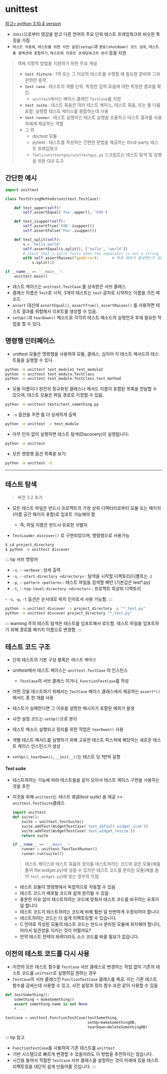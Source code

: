 # unittest

[참고> python 3.10.4 version](https://docs.python.org/3/library/unittest.html)

- `JUnit`으로부터 영감을 받고 다른 언어의 주요 단위 테스트 프레임워크와 비슷한 특징을 가짐
- `테스트 자동화`, `테스트를 위한 사전 설정(setup)`과 `종료(shutdown) 코드 공유`, `테스트를 컬렉션에 종합하기`, `테스트와 리포트 프레임워크의 분리` 등을 지원

>  객체 지향적 방법을 지원하기 위한 주요 개념
>
> - **`test fixture`** : 1개 또는 그 이상의 테스트를 수행할 때 필요한 준비와 그와 관련한 동작. 
> - **`test case`** : 테스트의 개별 단위. 특정한 입력 모음에 대한 특정한 결과를 확인. 
>   - `unittest`에서는 베이스 클래인 `TestCase`를 지원
> - **`test suite`** : 테스트 묶음은 여러 테스트 케이스, 테스트 묶음, 또는 둘 다를 포함. 실행할 테스트 케이스를 종합하는데 사용
> - **`test runner`** : 테스트 실행자는 테스트 실행을 조율하고 테스트 결과를 사용자에게 제공하는 역할
> - 그 외
>   - doctest 모듈
>   - pytest : 테스트를 작성하는 간편한 문법을 제공하는 thrid-party 테스트 프레임워크
>   - `Tools/unittestgui/unittestgui.py` 스크립트는 테스트 탐색 및 실행을 위한 GUI 도구 



## 간단한 예시

``` python
import unittest

class TestStringMethods(unittest.TestCase):

    def test_upper(self):
        self.assertEqual('foo'.upper(), 'FOO')

    def test_isupper(self):
        self.assertTrue('FOO'.isupper())
        self.assertFalse('Foo'.isupper())

    def test_split(self):
        s = 'hello world'
        self.assertEqual(s.split(), ['hello', 'world'])
        # check that s.split fails when the separator is not a string
        with self.assertRaises(TypeError):      # 특정 예외가 발생했는지 검증
            s.split(2)

if __name__ == '__main__':
    unittest.main()
```

- 테스트 케이스는 `unittest.TestCase` 를 상속받은 서브 클래스
- 클래스 이름은 `Test`로 시작, 3개의 테스트는 `test` 글자로 시작하는 이름을 가진 메소드
- `assert` 대신에 `assertEqual()`, `assertTrue()`, `assertRaises()` 를 사용하면 테스트 결과를 취합해서 리포트를 생성할 수 있음.
- `setUp()`과 `tearDown()` 메소드로 각각의 테스트 메소드의 실행전과 후에 필요한 작업을 할 수 있다.


## 명령행 인터페이스

- unittest 모듈은 명령행을 사용하여 모듈, 클래스, 심지어 각 테스트 메서드의 테스트들을 실행할 수 있다.

```sh
python -m unittest test_module1 test_module2
python -m unittest test_module.TestClass
python -m unittest test_module.TestClass.test_method
```


- 모듈 이름이나 완전히 정규화된 클래스나 메서드 이름이 포함된 목록을 전달할 수 있으며, 테스트 모듈은 파일 경로로 지정할 수 있음.

```bash
python -m unittest tests/test_something.py
```

- `-v` 옵션을 주면 좀 더 상세하게 출력

```bash
python -m unittest -v test_module
```

- 아무 인자 없이 실행하면 테스트 탐색(Discovery)이 실행됩니다:

```bash
python -m unittest
```

- 모든 명령행 옵션 목록을 보기:

```bash
python -m unittest -h
```

-------



## 테스트 탐색

> 버전 3.2 추가

- 모든 테스트 파일은 반드시 프로젝트의 가장 상위 디렉터리로부터 모듈 또는 패키지(이름 공간 패키지 포함)로 임포트 가능해야 함

  - 즉, 파일 이름은 반드시 유효한 식별자

- `TestLoader.discover()` 로 구현되었으며, 명령행으로 사용가능


```bash
$ cd project_directory
$ python -m unittest discover
```

::: tip 서브 명렁어
- `-v`, `--verbose` : 상세 출력
- `-s`, `--start-directory <directory>` : 탐색을 시작할 디렉토리(디폴트는 .)
- `-p`, `--pattern <pattern>` : 테스트 파일을 검색할 패턴 (기본갑은 test*.py)
- `-t`, `--top-level-directory <director>` : 프로젝트 최상위 디렉토리

-​	`-s`, `-p`, `-t` 옵션은 순서대로 위치 인자로서 사용 가능함.
:::


```bash
python -m unittest discover -s project_directory -p "*_test.py"
python -m unittest discover project_directory "*_test.py"
```

::: warning 주의
테스트 탐색은 테스트를 임포트해서 로드함. 테스트 파일을 임포트하기 위해 경로를 패키지 이름으로 변경함.
:::



## 테스트 코드 구조 

- 단위 테스트의 기본 구성 블록은 *테스트 케이스*
- unittest에서 테스트 케이스는 `unittest.TestCase` 의 인스턴스
  - `TestCase`의 서브 클래스 이거나, `FunctionTestCase`를 작성

- 어떤 것을 테스트하기 위해서는 `TestCase` 베이스 클래스에서 제공하는 `assert*()` 메서드 중 한 개를 사용

- 테스트가 실패한다면 그 이유를 설명한 메시지가 포함된 예외가 발생



- 사전 설정 코드는 `setUp()`으로 분리
- 테스트 메소드 실행되고 정리를 위한 작업은 `tearDown()` 사용



- 개별 테스트 메서드를 실행하기 위해 고유한 테스트 픽스쳐에 해당하는 새로운 테스트 케이스 인스턴스가 생성

-  `setUp()`, `tearDown()`, `__init__()`는 테스트 당 1번씩 실행



#### Test suite

- 테스트하려는 기능에 따라 테스트들을 같이 모아서 테스트 케이스 구현을 사용하는 것을 추천

- 이것을 위해 `unittest`는  *테스트 묶음(test suite)* 을 제공 >>  `unittest.TestSuite`클래스

  ```python
  import unittest
  def suite():
      suite = unittest.TestSuite()
      suite.addTest(WidgetTestCase('test_default_widget_size'))
      suite.addTest(WidgetTestCase('test_widget_resize'))
      return suite
  
  if __name__ == '__main__':
      runner = unittest.TextTestRunner()
      runner.run(suite())
  ```

  > 테스트 케이스와 테스트 묶음의 정의를 테스트하려는 코드와 같은 모듈(예를 들어 file:widget.py)에 넣을 수 있지만 테스트 코드를 분리된 모듈(예를 들어 `test_widget.py`)에 넣는 경우의 이점:

  - 테스트 모듈이 명령행에서 독립적으로 작동할 수 있음
  - 테스트 코드가 배포될 코드와 쉽게 분리될 수 있음
  - 충분한 이유 없이 테스트하려는 코드에 맞춰서 테스트 코드를 바꾸려는 유혹이 덜 합니다.
  - 테스트 코드가 테스트하려는 코드에 비해 훨씬 덜 빈번하게 수정되어야 합니다.
  - 테스트하려는 코드는 더 쉽게 리팩토링할 수 있습니다.
  - C 언어로 작성된 모듈의 테스트 코드는 반드시 분리된 모듈에 위치해야 합니다, 따라서 일관성을 지키는 것이 어떨까요?
  - 만약 테스트 전략이 바뀌더라도 소스 코드를 바꿀 필요가 없습니다.



## 이전의 테스트 코드를 다시 사용

- 이전의 모든 테스트 함수를 `TestCase` 서브 클래스로 변경하는 작업 없이 기존의 테스트 코드를 `unittest`로 실행하길 원하는 경우
-  `TestCase`의 서브 클래스인 `FunctionTestCase` 클래스를 제공. 이는 기존 테스트 함수를 감싸는데 사용할 수 있고, 사전 설정과 정리 함수 또한 같이 사용할 수 있음

```python
def testSomething():
    something = makeSomething()
    assert something.name is not None
    # ...
    
testcase = unittest.FunctionTestCase(testSomething,
                                     setUp=makeSomethingDB,
                                     tearDown=deleteSomethingDB)
```

::: tip 참고
- `FunctionTestCase`를 사용하여 기존 테스트를 `unittest`
- 기반 시스템으로 빠르게 변경할 수 있을지라도 이 방법을 추천하지는 않습니다. 
- 시간을 들여서 적절한 `TestCase` 서브 클래스를 설정하는 것이 미래에 있을 테스트 리팩토링을 대단히 쉽게 만들어줄 것입니다.
:::